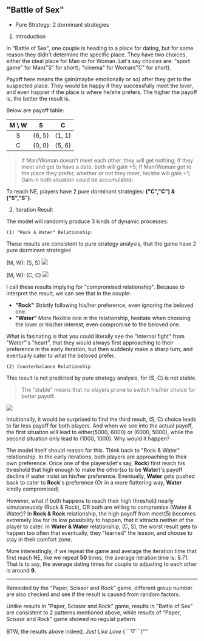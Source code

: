 ## "Battle of Sex" 
+ Pure Strategy: 2 dorminant strategies

1. Introduction


In "Battle of Sex", one couple is heading to a place for dating, but for some reason they didn't determine the specific place. 
They have two choices, either the ideal place for Man or for Woman. 
Let's say choices are: "sport game" for Man("S" for short); "cinema" for Woman("C" for short).

Payoff here means the gain(maybe emotionally or so) after they get to the suspected place. They would be happy if they successfully meet the lover,
and even happier if the place is where he/she prefers. The higher the payoff is, the better the result is.

Below are payoff table:

| M \ W | S | C |
|:----:|:----:|:----:|
| S | (6, 5)| (1, 1) |
| C | (0, 0) | (5, 6) |

> If Man/Woman doesn't meet each other, they will get nothing; If they meet and get to have a date, both will gain +5;
> If Man/Woman get to the place they prefer, whether or not they meet, he/she will gain +1;
> Gain in both situation could be accumulated;

To reach NE, players have 2 pure dorminant strategies: **("C","C") & ("S","S")**.

2. Iteration Result

The model will randomly produce 3 kinds of dynamic processes:

	(1) "Rock & Water" Relationship: 
These results are consistent to pure strategy analysis, that the game have 2 pure dorminant strategies

(M, W): (S, S)
![](sex_battle_3.png)

(M, W): (C, C)
![](sex_battle_2.png)
 
I call these results implying for "compromised relationship". Because to interpret the result, we can see that in the couple:
+ **"Rock"** 
	Strictly following his/her preference, even ignoring the beloved one. 
+ **"Water"**
	More flexible role in the relationship, hesitate when choosing the lover or his/her interest, even compromise to the beloved one.

What is fasinating is that you could literally see the "internal fight" from "Water"'s "heart", that they would always first approaching to their preference in the early iteration, but then suddenly make a sharp turn, and eventually cater to what the beloved prefer.

	(2) Counterbalance Relationship
This result is not predicted by pure strategy analysis, for (S, C) is not stable.
> The "stable" means that no players prone to switch his/her choice for better payoff.

![](sex_battle_2.png)

Intuitionally, it would be surprised to find the third result, (S, C) choice leads to far less payoff for both players. And when we see into the actual payoff, the first situation will lead to either(5000, 6000) or (6000, 5000), while the second situation only lead to (1000, 1000). Why would it happen?

The model itself should reason for this. Think back to "Rock & Water" relationship. In the early iterations, both players are approaching to their own preference. Once one of the players(let's say, **Rock**) first reach his threshold that high enough to make the other(so to be **Water**)'s payoff decline if water insist on his/her preference. Eventually, **Water** gets pushed back to cater to **Rock**'s preference (Or in a more flattering way, **Water** kindly compromised)

However, what if both happens to reach their high threshold nearly simutaneuosly (Rock & Rock), OR both are willing to compromise (Water & Water)? 
In **Rock & Rock** relationship, the high payoff from meet(5) becomes extremely low for its low possibility to happen, that it attracts neither of the player to cater.
In **Water & Water** relationship, (C, S), the worst result gets to happen too often that eventually, they "learned" the lesson, and choose to stay in their comfort zone.

More interestingly, if we repeat the game and average the iteration time that first reach NE, like we repeat **50** times, the average iteration time is: 8.71. That is to say, the average dating times for couple to adjusting to each other is around **9**.


--------------------------------------------------------------
Reminded by the "Paper, Scissor and Rock" game, different group number are also checked and see if the result is caused from random factors.


Unlike results in "Paper, Scissor and Rock" game, results in "Battle of Sex" are consistent to 2 patterns mentioned above, while results of "Paper, Scissor and Rock" game showed no regulat pattern.


BTW, the results above indeed, *Just Like Love* (￣▽￣)""
